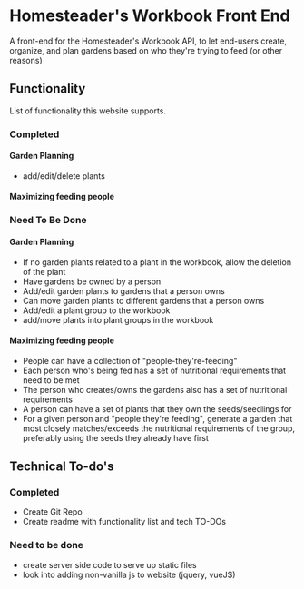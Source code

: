 # Homesteader's Workbook Front End
A front-end for the Homesteader's Workbook API, to let end-users create, organize, and plan gardens based on who they're trying to feed (or other reasons) 


## Functionality
List of functionality this website supports. 

### Completed

#### Garden Planning
* add/edit/delete plants

#### Maximizing feeding people

### Need To Be Done

#### Garden Planning
* If no garden plants related to a plant in the workbook, allow the deletion of the plant
* Have gardens be owned by a person
* Add/edit garden plants to gardens that a person owns
* Can move garden plants to different gardens that a person owns
* Add/edit a plant group to the workbook
* add/move plants into plant groups in the workbook

#### Maximizing feeding people
* People can have a collection of "people-they're-feeding"
* Each person who's being fed has a set of nutritional requirements that need to be met
* The person who creates/owns the gardens also has a set of nutritional requirements
* A person can have a set of plants that they own the seeds/seedlings for
* For a given person and "people they're feeding", generate a garden that most closely matches/exceeds the nutritional requirements of the group, preferably using the seeds they already have first


## Technical To-do's
### Completed
* Create Git Repo
* Create readme with functionality list and tech TO-DOs


### Need to be done
* create server side code to serve up static files
* look into adding non-vanilla js to website (jquery, vueJS)